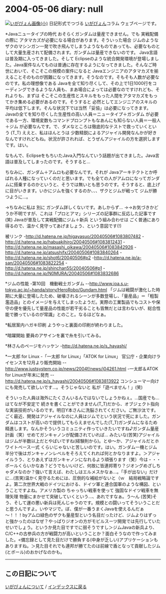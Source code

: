 2004-05-06 diary: null
=====================================================================================================
[![いがぴょん画像(小)](https://igapyon.github.io/diary/images/iga200306s.jpg "いがぴょん")](https://igapyon.github.io/diary/memo/memoigapyon.html) 日記形式でつづる [いがぴょん](https://igapyon.github.io/diary/memo/memoigapyon.html)コラム ウェブページです。

*Javaニュータイプの時代
おそらくガンダムは量産できません。でも 実戦配備の際に アタマカズが必要になる場合があります。そういった場合 ジムのような ザクのマシンガン一発で吹き飛んでしまうようなものであっても、必要なものとして大量生産されて配備されます。ガンダムは量産できないのです。
Java言語は普及期に入ってきました。そして Eclipseのような統合開発環境が登場しました。Java案件なんてものは普通に存在するようになってきました。そんなご時世において、そこそこの規模の案件になると Javaエンジニアのアタマカズを揃えることそのものが困難になってきます。そうなのです。そもそも人数が必要なのです。私の理想像である Javaを全て知り尽くして、その上で1日1000行をコーディングできるような人員も、まあ場合によっては必要なのですけれども、それよりも、まずは そこそこの生産性とスキルをもった人間をアタマカズをもってかき集める必要があるのです。そうすると 必然としてエンジニアのスキルの平均は低下します。そんな状況下では当然「妥協」は必要になってきます。
Javaの全てを知り尽くした生産性の高い人員＝ニュータイプ＋ガンダム が必要である一方、環境変数もコマンドプロンプトもなあんにも知らない人員＝一般人＋ジム が必要なんです。で、ダメなところは徹底的なテストで救っていくという (T_T)
ええと、私はほんとうは 少数精鋭によるアジャイル開発なんかが好きなんですけれどもね。状況が許されれば、とうぜんアジャイルの方を選択しますです。はい。

なもんで、EclipseをもちいたJava入門なんていう話題が出てきました。Java言語は普及してしまったのです。そうすると…

ちなみに、ガンダム＋アムロも必要なんです。それが Javaアーキテクトとか呼ばれる人種になっていくのだと思います。でも全ての人がアムロになってガンダムに搭乗するのかというと、そうでは無いとも思うのです。そうすると、底上げに目がいきます。いかにジムを強くするのか、、、ザクとジムが戦って ジムが勝つように…。

→ちなみに私は 別に ガンダム詳しくないです。あしからず…
→→お気づきかどうか不明ですが、これは「プロとアマ」シリーズの記事群に反応した記事です(笑) Javaが普及して実戦配備にジム＋新兵 という組み合わせは ごく普通にあり得るので、温かく見守ってあげましょう、という意図です(!)

被リンク
-http://d.hatena.ne.jp/higayasuo/20040506#1083807482
-http://d.hatena.ne.jp/habuakihiro/20040506#1083812431
-http://d.hatena.ne.jp/masashi_oikawa/20040506#1083842926
-http://d.hatena.ne.jp/atsushifx/20040506#1083840264
-http://d.hatena.ne.jp/shot6/20040506#p2
-http://d.hatena.ne.jp/a-san/20040506#1083822254
-http://d.hatena.ne.jp/shinchan55/20040506#p1
-http://d.hatena.ne.jp/N0MURA/20040506#1083832686

*ジムの性能
-第10回　機動戦士ガンダム
--http://www.ioa.s.u-tokyo.ac.jp/~handa/story/HeroRobo/Gundam.html
「ジムは戦闘が激化した時期に大量に登場したため、破壊されるシーンが多数登場し、「量産品」＝「粗製濫造品」とのイメージを与えてしまったようだ。実際の工業製品でもコストや保守の便を優先して量産品の性能が若干劣ることも皆無だとは言わないが、総合性能で勝っているのが常識」とのこと。なるほどなぁ。

*転居案内ハガキ印刷
ようやっと裏面の印刷が終わりました。

*暗躍開始
要員のアサインを裏で糸を引いてみる。

*林さんのページをハッケン
-http://d.hatena.ne.jp/s_hayashi/

*一太郎 for Linux
-「一太郎 for Linux」「ATOK for Linux」 官公庁・企業向けライセンスを12月より販売開始
--http://www.justsystem.co.jp/news/2004f/news/j04261.html
-一太郎＆ATOK for Linuxが年末に発売
--http://d.hatena.ne.jp/s_hayashi/20040506#1083813922
コンシューマー向けにも発売して欲しいです…。そうじゃないと 私が「遊べません！」(笑)

そういった人員は海外にたくさんいるんではないでしょうかねぇ。…国産でも…はてなが不安定で 続きを書くことができません(T_T)だから、オブジェクト指向な実装技術がいるのです。明日Y本さんに洗脳されてください。ご無沙汰です。ごく最近、開発はアジャイルなのに人員はジムでという状況で死にました。ガンダムはコストが高いので提供してもらえませんでした(T_T)ガンダムになるため精進します。なんかそういうコミュニティ作っていきたいですね♪ガンダム量産計画（笑）せめてガンキャノンが配備されていれば… みたいな(苦笑)アジャイルはジムが半数以上だとやばいですね(経験則から)。とゆ～か、アジャイルだとホワイトベース一式 くらいじゃないと苦しいのです。はい。ガンダム一機とジム半分で後はガンキャノンレベルをそろえてくれれば何とかなりますよ。＞アジャイルうう、とりあえずはガンキャノンになれるよう頑張ります（笑）今は・・・ボールくらいかなあ？どうでもいいけど、何故に皆連邦寄り？ジオングめざしちゃダメなのか？強いて言えば、わたしはエルメスかなぁ…。「手が出ない」だけに…(苦笑)温かく見守るためには、圧倒的な補給がないと（ｗ　結局戦略論ですよ。第二次世界大戦のドイツにおける、ドイツ軍と連合国軍のような構図、ということですよね。アメリカ製の ちゃっちい戦車を使って 強固なドイツ戦車を無理矢理 物量にまかせて突破していくという…、あれですなぁ。う～ん (苦笑)そう、そして運の悪い新兵は死んじゃうのです。規模との闘いってそういうことだと思うんですよ。いやマジで。ぼ、僕が一番うまくJavaを使えるんだぁ～！！！byアムロ緑色のザクも量産型という名目だったけど、ジムよりはずっと強かったのはなぜ？やっぱりジオンの方がモビルスーツ開発では先行していたせいでしょう。というか見た目ですでに弱そうですし＞ジムJavaの新兵より、C/C++の古参兵の方が戦闘力が高いということか？面白そうなので作ってみました。<備忘録として見た目だけで勝負する(中身が乏しい)アプリケーションもありますね。＞見た目それでも連邦が勝てたのは前線で盾となって貢献したジム(とボール)のおかげなのかも。


----------------------------------------------------------------------------------------------------

## この日記について
[いがぴょんについて](http://www.igapyon.jp/igapyon/diary/memo/memoigapyon.html) / [インデックスに戻る](https://igapyon.github.io/diary/idxall.html)
